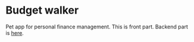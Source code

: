 # Budget walker

Pet app for personal finance management. This is front part.
Backend part is [here](https://github.com/nbulavin/budget_walker).